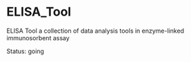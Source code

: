 # ELISA_Tool
ELISA Tool a collection of data analysis tools in enzyme-linked immunosorbent assay

Status: going
